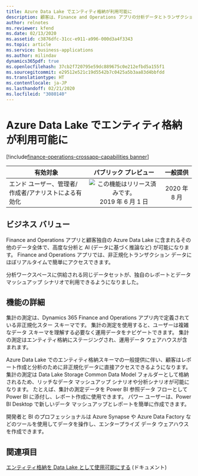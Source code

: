 ```yaml
---
title: Azure Data Lake でエンティティ格納が利用可能に
description: 顧客は、Finance and Operations アプリの分析データとトランザクション データ (エンティティ格納で集計の測定として定義される) を独自の Azure Data Lake で使用して、ほぼリアルタイムの AI と分析を実現できます。
author: relnotes
ms.reviewer: kfend
ms.date: 02/13/2020
ms.assetid: c3876dfc-31cc-e911-a996-000d3a4f3343
ms.topic: article
ms.service: business-applications
ms.author: milindav
dynamics365pdf: true
ms.openlocfilehash: 37cb2f720795e59dc889675c0e212efbd5a155f1
ms.sourcegitcommit: e29512e521c19d5542b7c0425a5b3aa83d4bbfdd
ms.translationtype: HT
ms.contentlocale: ja-JP
ms.lasthandoff: 02/21/2020
ms.locfileid: "3080140"
---
```

# <a name="entity-store-data-is-available-in-azure-data-lake"></a>Azure Data Lake でエンティティ格納が利用可能に
[!include[finance-operations-crossapp-capabilities banner](../includes/finance-operations-crossapp-capabilities.md)]

| 有効対象    |  パブリック プレビュー | 一般提供 | 
| ---------- | :----------: |:----------: |
|エンド ユーザー、管理者/作成者/アナリストによる有効化|![この機能はリリース済みです。](/dynamics365-release-plan/media/green-checkmark.png "この機能はリリース済みです。") 2019 年 6 月 1 日| 2020 年 8 月|


## <a name="business-value"></a>ビジネス バリュー
<!-- bv start -->
Finance and Operations アプリと顧客独自の Azure Data Lake に含まれるその他のデータ全体で、高度な分析と AI (データに基づく推論など) が可能になります。 Finance and Operations アプリでは、非正規化トランザクション データにほぼリアルタイムで簡単にアクセスできます。

分析ワークスペースに供給される同じデータセットが、独自のレポートとデータ マッシュアップ シナリオで利用できるようになりました。
<!-- bv end -->



## <a name="feature-details"></a>機能の詳細
<!--feature detail start -->
集計の測定は、Dynamics 365 Finance and Operations アプリ内で定義されている非正規化スター スキーマです。 集計の測定を使用すると、ユーザーは複雑なデータ スキーマを理解する必要なく運用データをナビゲートできます。 集計の測定はエンティティ格納にステージングされ、運用データ ウェアハウスが含まれます。

Azure Data Lake でのエンティティ格納スキーマの一般提供に伴い、顧客はレポート作成と分析のために非正規化データに直接アクセスできるようになります。 集計の測定は Data Lake Storage Common Data Model フォルダーとして格納されるため、リッチなデータ マッシュアップ シナリオや分析シナリオが可能になります。 たとえば、集計の測定データを Power BI 参照データ フローとして Power BI に添付し、レポート作成に使用できます。 パワー ユーザーは、Power BI Desktop で新しいデータ マッシュアップとレポートを簡単に作成できます。 

開発者と BI のプロフェッショナルは Azure Synapse や Azure Data Factory などのツールを使用してデータを操作し、エンタープライズ データ ウェアハウスを作成できます。
<!--feature detail end -->










## <a name="see-also"></a>関連項目

[エンティティ格納を Data Lake として使用可能にする](https://docs.microsoft.com/dynamics365/unified-operations/dev-itpro/data-entities/entity-store-data-lake) (ドキュメント)
